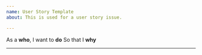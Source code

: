 ```yaml
---
name: User Story Template
about: This is used for a user story issue.

---
```


As a **who**,
I want to **do**
So that I **why**

---
